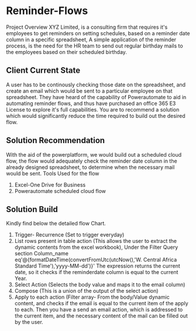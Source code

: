 # Reminder-Flows
Project Overview
XYZ Limited, is a consulting firm that requires it's employees to get reminders on setting schedules, based on a reminder date column in a specific spreadsheet, A simple application of the reminder process, is the need for the HR team to send out regular birthday mails to the employees based on their scheduled birthday.
## Client Current State
A user has to be continously checking those date on the spreadsheet, and create an email which would be sent to a particular employee on that spreadsheet. They have heard of the capability of Powerautomate to aid in automating reminder flows, and thus have purchased an office 365 E3 License to explore it's full capabilities. You are to recommend a solution which would significantly reduce the time required to build out the desired flow.
## Solution Recommendation
With the aid of the powerplatform, we would build out a scheduled cloud flow, the flow would adequately check the reminder date column in the already designed spreadsheet, to determine when the necessary mail would be sent. 
Tools Used for the flow
1. Excel-One Drive for Business
2. Powerautomate scheduled cloud flow

## Solution Build
Kindly find below the detailed flow Chart.
1. Trigger- Recurrence (Set to trigger everyday)
2. List rows present in table action (This allows the user to extract the dynamic contents from the excel workbook), Under the Filter Query section Column_name eq'@{formatDateTime(convertFromUtc(utcNow(),'W. Central Africa Standard Time'),'yyyy-MM-dd')}' The expression returns the current date, so it checks if the reminderdate column is equal to the current Year.
3. Select Action (Selects the body value and maps it to the email column)
4. Compose (This is a union of the output of the select action)
5. Apply to each action (Filter array- From the body/Value dynamic content, and checks if the email is equal to the current item of the apply to each. Then you have a send an email action, which is addressed to the current item, and the necessary content of the mail can be filled out by the user.
